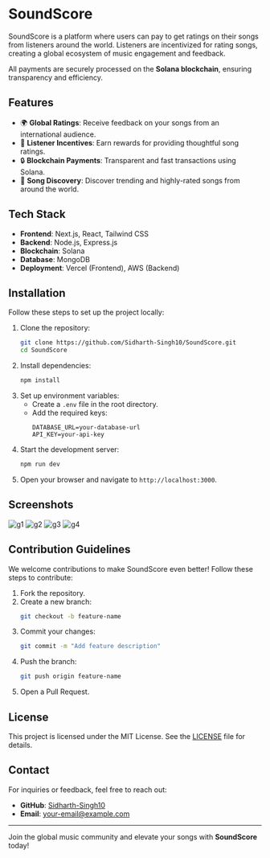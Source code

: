 # SoundScore

SoundScore is a platform where users can pay to get ratings on their songs from listeners around the world. Listeners are incentivized for rating songs, creating a global ecosystem of music engagement and feedback.

All payments are securely processed on the **Solana blockchain**, ensuring transparency and efficiency.

## Features

- 🌍 **Global Ratings**: Receive feedback on your songs from an international audience.
- 💸 **Listener Incentives**: Earn rewards for providing thoughtful song ratings.
- 🔒 **Blockchain Payments**: Transparent and fast transactions using Solana.
- 🔎 **Song Discovery**: Discover trending and highly-rated songs from around the world.

## Tech Stack

- **Frontend**: Next.js, React, Tailwind CSS
- **Backend**: Node.js, Express.js
- **Blockchain**: Solana
- **Database**: MongoDB
- **Deployment**: Vercel (Frontend), AWS (Backend)

## Installation

Follow these steps to set up the project locally:

1. Clone the repository:
   ```bash
   git clone https://github.com/Sidharth-Singh10/SoundScore.git
   cd SoundScore
   ```
2. Install dependencies:
   ```bash
   npm install
   ```
3. Set up environment variables:
   - Create a `.env` file in the root directory.
   - Add the required keys:
     ```env
     DATABASE_URL=your-database-url
     API_KEY=your-api-key
     ```
4. Start the development server:
   ```bash
   npm run dev
   ```
5. Open your browser and navigate to `http://localhost:3000`.

## Screenshots
![g1](https://github.com/user-attachments/assets/dfa38de8-fbce-4f28-a323-a93d130036da)
![g2](https://github.com/user-attachments/assets/129477cf-29bc-4b63-b130-c4ea2706171b)
![g3](https://github.com/user-attachments/assets/73573af8-3141-453f-9618-aa86adb169a6)
![g4](https://github.com/user-attachments/assets/a40a9f35-c709-4875-8639-f7f9cdf3371c)



## Contribution Guidelines

We welcome contributions to make SoundScore even better! Follow these steps to contribute:

1. Fork the repository.
2. Create a new branch:
   ```bash
   git checkout -b feature-name
   ```
3. Commit your changes:
   ```bash
   git commit -m "Add feature description"
   ```
4. Push the branch:
   ```bash
   git push origin feature-name
   ```
5. Open a Pull Request.

## License

This project is licensed under the MIT License. See the [LICENSE](LICENSE) file for details.

## Contact

For inquiries or feedback, feel free to reach out:
- **GitHub**: [Sidharth-Singh10](https://github.com/Sidharth-Singh10)
- **Email**: [your-email@example.com](mailto:your-email@example.com)

---

Join the global music community and elevate your songs with **SoundScore** today!

